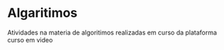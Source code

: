 # Algaritimos
 Atividades na materia de algoritimos realizadas em curso da plataforma curso em video
